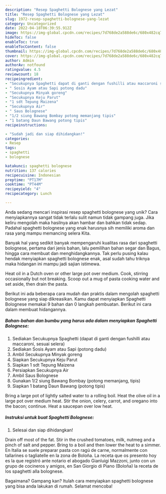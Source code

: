 ```yaml
---
description: "Resep Spaghetti Bolognese yang Lezat"
title: "Resep Spaghetti Bolognese yang Lezat"
slug: 1972-resep-spaghetti-bolognese-yang-lezat
category: Uncategorized
date: 2022-04-18T06:39:55.912Z
image: https://img-global.cpcdn.com/recipes/7d768de2a588de6c/680x482cq70/spaghetti-bolognese-foto-resep-utama.jpg
hideToc: false
enableToc: true
enableTocContent: false
thumbnail: https://img-global.cpcdn.com/recipes/7d768de2a588de6c/680x482cq70/spaghetti-bolognese-foto-resep-utama.jpg
cover: https://img-global.cpcdn.com/recipes/7d768de2a588de6c/680x482cq70/spaghetti-bolognese-foto-resep-utama.jpg
author: Admin
authorAv: notfound
ratingvalue: 4.5
reviewcount: 18
recipeingredient:
- "Secukupnya Spaghetti dapat di ganti dengan fushilli atau maccaroni sesuai selera"
- " Sosis Ayam atau Sapi potong dadu"
- "Secukupnya Minyak goreng"
- "Secukupnya Keju Parut"
- "1 sdt Tepung Maizena"
- "Secukupnya Air"
- " Saus Bolognese"
- "1/2 siung Bawang Bombay potong memanjang tipis"
- "1 batang Daun Bawang potong tipis"
recipeinstructions:

- "Sudah jadi dan siap dihidangkan!"
categories:
- Resep
tags:
- spaghetti
- bolognese

katakunci: spaghetti bolognese 
nutrition: 137 calories
recipecuisine: Indonesian
preptime: "PT17M"
cooktime: "PT44M"
recipeyield: "4"
recipecategory: Lunch

---
```





Anda sedang mencari inspirasi resep spaghetti bolognese yang unik? Cara menyiapkannya sangat tidak terlalu sulit namun tidak gampang juga. Jika keliru mengolah maka hasilnya akan hambar dan bahkan tidak sedap. Padahal spaghetti bolognese yang enak harusnya sih memiliki aroma dan rasa yang mampu memancing selera Kita.





Banyak hal yang sedikit banyak mempengaruhi kualitas rasa dari spaghetti bolognese, pertama dari jenis bahan, lalu pemilihan bahan segar dan Bagus, hingga cara membuat dan menghidangkannya. Tak perlu pusing kalau hendak menyiapkan spaghetti bolognese enak,      asal sudah tahu triknya maka hidangan ini mampu jadi sajian istimewa.














Heat oil in a Dutch oven or other large pot over medium. Cook, stirring occasionally but not breaking. Scoop out a mug of pasta cooking water and set aside, then drain the pasta.






Berikut ini ada beberapa cara mudah dan praktis dalam mengolah spaghetti bolognese yang siap dikreasikan. Kamu dapat menyiapkan Spaghetti Bolognese memakai 9 bahan dan 0 langkah pembuatan. Berikut ini cara dalam membuat hidangannya.

<!--inarticleads1-->

##### Bahan-bahan dan bumbu yang harus ada dalam menyiapkan Spaghetti Bolognese:

1. Sediakan Secukupnya Spaghetti (dapat di ganti dengan fushilli atau maccaroni, sesuai selera)
1. Sediakan  Sosis Ayam atau Sapi (potong dadu)
1. Ambil Secukupnya Minyak goreng
1. Siapkan Secukupnya Keju Parut
1. Siapkan 1 sdt Tepung Maizena
1. Persiapkan Secukupnya Air
1. Ambil  Saus Bolognese
1. Gunakan 1/2 siung Bawang Bombay (potong memanjang, tipis)
1. Siapkan 1 batang Daun Bawang (potong tipis)


Bring a large pot of lightly salted water to a rolling boil. Heat the olive oil in a large pot over medium heat. Stir the onion, celery, carrot, and oregano into the bacon; continue. Heat a saucepan over low heat. 

<!--inarticleads2-->

##### Instruksi untuk buat Spaghetti Bolognese:


1. Selesai dan siap dihidangkan!

Drain off most of the fat. Stir in the crushed tomatoes, milk, nutmeg and a pinch of salt and pepper. Bring to a boil and then lower the heat to a simmer. En Italia se suele preparar pasta con ragú de carne, normalmente con tallarines o tagliatelle en la zona de Boloña. La receta que os presento hoy es la que registró ante notario el abogado Gianluigi Mazzoni, junto con un grupo de cocineros y amigos, en San Giorgio di Piano (Boloña) la receta de los spaghetti alla bolognese. 

Bagaimana? Gampang kan? Itulah cara menyiapkan spaghetti bolognese yang bisa anda lakukan di rumah. Selamat mencoba!
